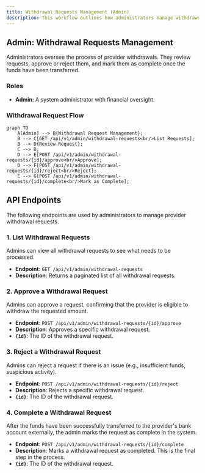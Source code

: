 ```yaml
---
title: Withdrawal Requests Management (Admin)
description: This workflow outlines how administrators manage withdrawal requests from providers, including approval, rejection, and completion.
---
```


## Admin: Withdrawal Requests Management

Administrators oversee the process of provider withdrawals. They review requests, approve or reject them, and mark them as complete once the funds have been transferred.

### Roles

*   **Admin**: A system administrator with financial oversight.

### Withdrawal Request Flow

```mermaid
graph TD
    A[Admin] --> B{Withdrawal Request Management};
    B --> C[GET /api/v1/admin/withdrawal-requests<br/>List Requests];
    B --> D{Review Request};
    C --> D;
    D --> E[POST /api/v1/admin/withdrawal-requests/{id}/approve<br/>Approve];
    D --> F[POST /api/v1/admin/withdrawal-requests/{id}/reject<br/>Reject];
    E --> G[POST /api/v1/admin/withdrawal-requests/{id}/complete<br/>Mark as Complete];
```

## API Endpoints

The following endpoints are used by administrators to manage provider withdrawal requests.

### 1. List Withdrawal Requests

Admins can view all withdrawal requests to see what needs to be processed.

*   **Endpoint**: `GET /api/v1/admin/withdrawal-requests`
*   **Description**: Returns a paginated list of all withdrawal requests.

### 2. Approve a Withdrawal Request

Admins can approve a request, confirming that the provider is eligible to withdraw the requested amount.

*   **Endpoint**: `POST /api/v1/admin/withdrawal-requests/{id}/approve`
*   **Description**: Approves a specific withdrawal request.
*   **`{id}`**: The ID of the withdrawal request.

### 3. Reject a Withdrawal Request

Admins can reject a request if there is an issue (e.g., insufficient funds, suspicious activity).

*   **Endpoint**: `POST /api/v1/admin/withdrawal-requests/{id}/reject`
*   **Description**: Rejects a specific withdrawal request.
*   **`{id}`**: The ID of the withdrawal request.

### 4. Complete a Withdrawal Request

After the funds have been successfully transferred to the provider's bank account externally, the admin marks the request as complete in the system.

*   **Endpoint**: `POST /api/v1/admin/withdrawal-requests/{id}/complete`
*   **Description**: Marks a withdrawal request as completed. This is the final step in the process.
*   **`{id}`**: The ID of the withdrawal request. 